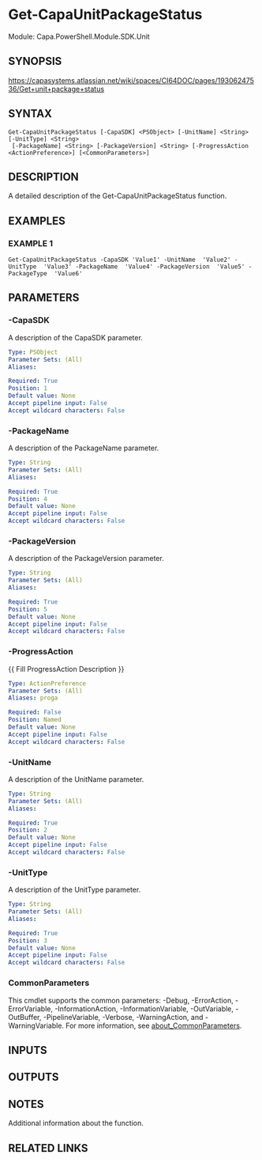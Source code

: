 # Get-CapaUnitPackageStatus

Module: Capa.PowerShell.Module.SDK.Unit

## SYNOPSIS
https://capasystems.atlassian.net/wiki/spaces/CI64DOC/pages/19306247536/Get+unit+package+status

## SYNTAX

```
Get-CapaUnitPackageStatus [-CapaSDK] <PSObject> [-UnitName] <String> [-UnitType] <String>
 [-PackageName] <String> [-PackageVersion] <String> [-ProgressAction <ActionPreference>] [<CommonParameters>]
```

## DESCRIPTION
A detailed description of the Get-CapaUnitPackageStatus function.

## EXAMPLES

### EXAMPLE 1
```
Get-CapaUnitPackageStatus -CapaSDK 'Value1' -UnitName  'Value2' -UnitType  'Value3' -PackageName  'Value4' -PackageVersion  'Value5' -PackageType  'Value6'
```

## PARAMETERS

### -CapaSDK
A description of the CapaSDK parameter.

```yaml
Type: PSObject
Parameter Sets: (All)
Aliases:

Required: True
Position: 1
Default value: None
Accept pipeline input: False
Accept wildcard characters: False
```

### -PackageName
A description of the PackageName  parameter.

```yaml
Type: String
Parameter Sets: (All)
Aliases:

Required: True
Position: 4
Default value: None
Accept pipeline input: False
Accept wildcard characters: False
```

### -PackageVersion
A description of the PackageVersion  parameter.

```yaml
Type: String
Parameter Sets: (All)
Aliases:

Required: True
Position: 5
Default value: None
Accept pipeline input: False
Accept wildcard characters: False
```

### -ProgressAction
{{ Fill ProgressAction Description }}

```yaml
Type: ActionPreference
Parameter Sets: (All)
Aliases: proga

Required: False
Position: Named
Default value: None
Accept pipeline input: False
Accept wildcard characters: False
```

### -UnitName
A description of the UnitName  parameter.

```yaml
Type: String
Parameter Sets: (All)
Aliases:

Required: True
Position: 2
Default value: None
Accept pipeline input: False
Accept wildcard characters: False
```

### -UnitType
A description of the UnitType  parameter.

```yaml
Type: String
Parameter Sets: (All)
Aliases:

Required: True
Position: 3
Default value: None
Accept pipeline input: False
Accept wildcard characters: False
```

### CommonParameters
This cmdlet supports the common parameters: -Debug, -ErrorAction, -ErrorVariable, -InformationAction, -InformationVariable, -OutVariable, -OutBuffer, -PipelineVariable, -Verbose, -WarningAction, and -WarningVariable. For more information, see [about_CommonParameters](http://go.microsoft.com/fwlink/?LinkID=113216).

## INPUTS

## OUTPUTS

## NOTES
Additional information about the function.

## RELATED LINKS
